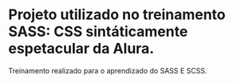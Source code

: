 <h1>Projeto utilizado no treinamento SASS: CSS sintáticamente espetacular da Alura.</h1>

<p> Treinamento realizado para o aprendizado do SASS E SCSS. </p>